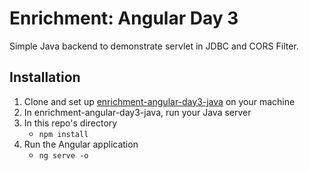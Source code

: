# Enrichment: Angular Day 3
Simple Java backend to demonstrate servlet in JDBC and CORS Filter.

## Installation


1. Clone and set up [enrichment-angular-day3-java](https://github.com/thegreatgabbi/enrichment-angular-day3-java) on your machine
2. In enrichment-angular-day3-java, run your Java server
3. In this repo's directory
    - `npm install`
4. Run the Angular application
    - `ng serve -o`

